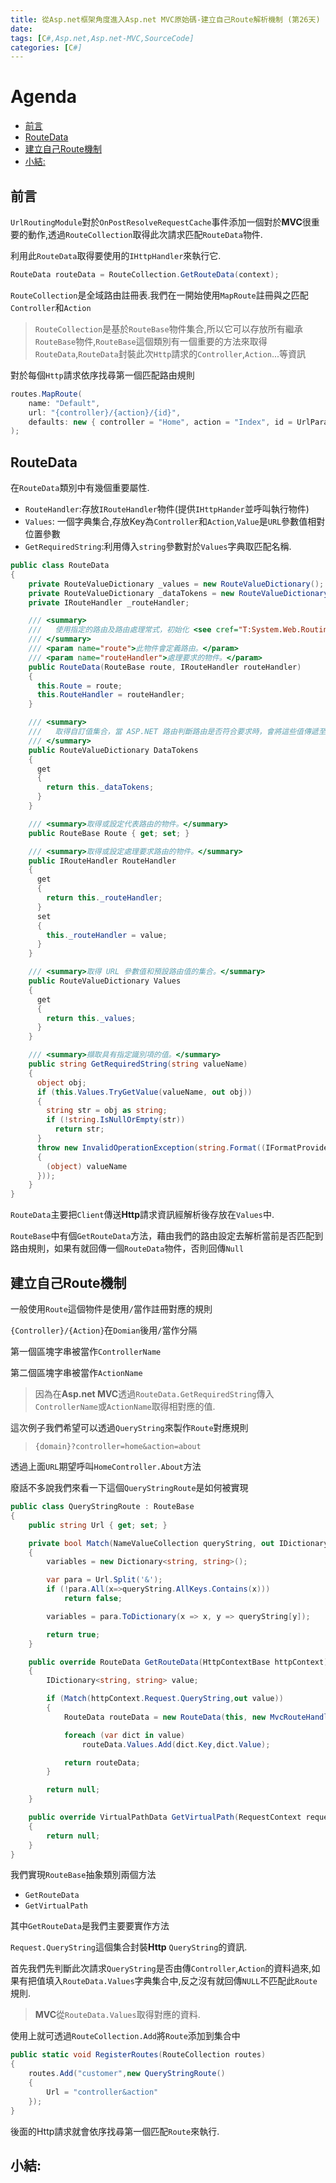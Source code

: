 ```yaml
---
title: 從Asp.net框架角度進入Asp.net MVC原始碼-建立自己Route解析機制 (第26天)
date: 
tags: [C#,Asp.net,Asp.net-MVC,SourceCode]
categories: [C#]
---
```


# Agenda<!-- omit in toc -->
- [前言](#%e5%89%8d%e8%a8%80)
- [RouteData](#routedata)
- [建立自己Route機制](#%e5%bb%ba%e7%ab%8b%e8%87%aa%e5%b7%b1route%e6%a9%9f%e5%88%b6)
- [小結:](#%e5%b0%8f%e7%b5%90)

## 前言
	
`UrlRoutingModule`對於`OnPostResolveRequestCache`事件添加一個對於**MVC**很重要的動作,透過`RouteCollection`取得此次請求匹配`RouteData`物件.

利用此`RouteData`取得要使用的`IHttpHandler`來執行它.

```csharp
RouteData routeData = RouteCollection.GetRouteData(context);
```

`RouteCollection`是全域路由註冊表.我們在一開始使用`MapRoute`註冊與之匹配`Controller`和`Action`

> `RouteCollection`是基於`RouteBase`物件集合,所以它可以存放所有繼承`RouteBase`物件,`RouteBase`這個類別有一個重要的方法來取得`RouteData`,`RouteData`封裝此次`Http`請求的`Controller`,`Action`...等資訊

對於每個`Http`請求依序找尋第一個匹配路由規則

```csharp
routes.MapRoute(
    name: "Default",
    url: "{controller}/{action}/{id}",
    defaults: new { controller = "Home", action = "Index", id = UrlParameter.Optional }
);
```

## RouteData

在`RouteData`類別中有幾個重要屬性.

* `RouteHandler`:存放`IRouteHandler`物件(提供`IHttpHander`並呼叫執行物件)
* `Values`: 一個字典集合,存放Key為`Controller`和`Action`,`Value`是`URL`參數值相對位置參數
* `GetRequiredString`:利用傳入`string`參數對於`Values`字典取匹配名稱.

```csharp
public class RouteData
{
    private RouteValueDictionary _values = new RouteValueDictionary();
    private RouteValueDictionary _dataTokens = new RouteValueDictionary();
    private IRouteHandler _routeHandler;

    /// <summary>
    ///   使用指定的路由及路由處理常式，初始化 <see cref="T:System.Web.Routing.RouteData" /> 類別的新執行個體。
    /// </summary>
    /// <param name="route">此物件會定義路由。</param>
    /// <param name="routeHandler">處理要求的物件。</param>
    public RouteData(RouteBase route, IRouteHandler routeHandler)
    {
      this.Route = route;
      this.RouteHandler = routeHandler;
    }

    /// <summary>
    ///   取得自訂值集合，當 ASP.NET 路由判斷路由是否符合要求時，會將這些值傳遞至路由處理常式但不會使用。
    /// </summary>
    public RouteValueDictionary DataTokens
    {
      get
      {
        return this._dataTokens;
      }
    }

    /// <summary>取得或設定代表路由的物件。</summary>
    public RouteBase Route { get; set; }

    /// <summary>取得或設定處理要求路由的物件。</summary>
    public IRouteHandler RouteHandler
    {
      get
      {
        return this._routeHandler;
      }
      set
      {
        this._routeHandler = value;
      }
    }

    /// <summary>取得 URL 參數值和預設路由值的集合。</summary>
    public RouteValueDictionary Values
    {
      get
      {
        return this._values;
      }
    }

    /// <summary>擷取具有指定識別項的值。</summary>
    public string GetRequiredString(string valueName)
    {
      object obj;
      if (this.Values.TryGetValue(valueName, out obj))
      {
        string str = obj as string;
        if (!string.IsNullOrEmpty(str))
          return str;
      }
      throw new InvalidOperationException(string.Format((IFormatProvider) CultureInfo.CurrentUICulture, System.Web.SR.GetString("RouteData_RequiredValue"), new object[1]
      {
        (object) valueName
      }));
    }
}
```

`RouteData`主要把`Client`傳送**Http**請求資訊經解析後存放在`Values`中.

`RouteBase`中有個`GetRouteData`方法，藉由我們的路由設定去解析當前是否匹配到路由規則，如果有就回傳一個`RouteData`物件，否則回傳`Null`

## 建立自己Route機制

一般使用`Route`這個物件是使用`/`當作註冊對應的規則

`{Controller}/{Action}`在`Domian`後用`/`當作分隔

第一個區塊字串被當作`ControllerName`

第二個區塊字串被當作`ActionName`

> 因為在**Asp.net MVC**透過`RouteData.GetRequiredString`傳入`ControllerName`或`ActionName`取得相對應的值.

這次例子我們希望可以透過`QueryString`來製作`Route`對應規則

> `{domain}?controller=home&action=about`

透過上面`URL`期望呼叫`HomeController.About`方法

廢話不多說我們來看一下這個`QueryStringRoute`是如何被實現

```csharp
public class QueryStringRoute : RouteBase
{
    public string Url { get; set; }

    private bool Match(NameValueCollection queryString, out IDictionary<string, string> variables)
    {
        variables = new Dictionary<string, string>();

        var para = Url.Split('&');
        if (!para.All(x=>queryString.AllKeys.Contains(x)))
            return false;

        variables = para.ToDictionary(x => x, y => queryString[y]);

        return true;
    }

    public override RouteData GetRouteData(HttpContextBase httpContext)
    {
        IDictionary<string, string> value;

        if (Match(httpContext.Request.QueryString,out value))
        {
            RouteData routeData = new RouteData(this, new MvcRouteHandler());

            foreach (var dict in value)
                routeData.Values.Add(dict.Key,dict.Value);

            return routeData;
        }

        return null;
    }

    public override VirtualPathData GetVirtualPath(RequestContext requestContext, RouteValueDictionary values)
    {
        return null;
    }
}
```

我們實現`RouteBase`抽象類別兩個方法

* `GetRouteData`
* `GetVirtualPath`

其中`GetRouteData`是我們主要要實作方法

`Request.QueryString`這個集合封裝**Http** `QueryString`的資訊.

首先我們先判斷此次請求`QueryString`是否由傳`Controller`,`Action`的資料過來,如果有把值填入`RouteData.Values`字典集合中,反之沒有就回傳`NULL`不匹配此`Route`規則.

> **MVC**從`RouteData.Values`取得對應的資料.

使用上就可透過`RouteCollection.Add`將`Route`添加到集合中

```csharp
public static void RegisterRoutes(RouteCollection routes)
{
    routes.Add("customer",new QueryStringRoute()
    {
        Url = "controller&action"
    });
}
```

後面的Http請求就會依序找尋第一個匹配`Route`來執行.

## 小結:

